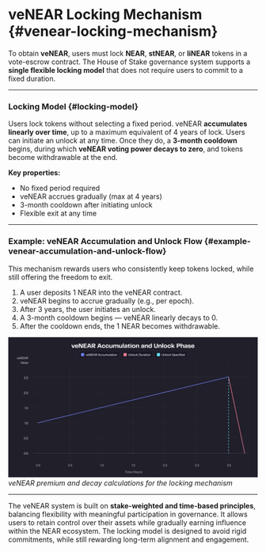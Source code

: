 # veNEAR Locking Mechanism {#venear-locking-mechanism}

To obtain **veNEAR**, users must lock **NEAR**, **stNEAR**, or **liNEAR** tokens in a vote-escrow contract.
The House of Stake governance system supports a **single flexible locking model** that does not require users to commit to a fixed duration.

---

### Locking Model {#locking-model}

Users lock tokens without selecting a fixed period.
veNEAR **accumulates linearly over time**, up to a maximum equivalent of 4 years of lock.
Users can initiate an unlock at any time. Once they do, a **3-month cooldown** begins, during which **veNEAR voting power decays to zero**, and tokens become withdrawable at the end.

**Key properties:**

- No fixed period required
- veNEAR accrues gradually (max at 4 years)
- 3-month cooldown after initiating unlock
- Flexible exit at any time

---

### Example: veNEAR Accumulation and Unlock Flow {#example-venear-accumulation-and-unlock-flow}

This mechanism rewards users who consistently keep tokens locked, while still offering the freedom to exit.

1. A user deposits 1 NEAR into the veNEAR contract.
2. veNEAR begins to accrue gradually (e.g., per epoch).
3. After 3 years, the user initiates an unlock.
4. A 3-month cooldown begins — veNEAR linearly decays to 0.
5. After the cooldown ends, the 1 NEAR becomes withdrawable.

![veNEAR Premium and decay calculations for Rolling Lock Approach ](assets/venear-premium-rolling.png)
_veNEAR premium and decay calculations for the locking mechanism_

---

The veNEAR system is built on **stake-weighted and time-based principles**, balancing flexibility with meaningful participation in governance.
It allows users to retain control over their assets while gradually earning influence within the NEAR ecosystem.
The locking model is designed to avoid rigid commitments, while still rewarding long-term alignment and engagement.
